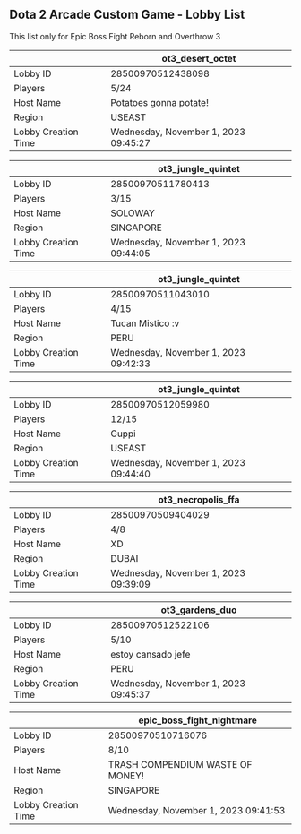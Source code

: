 ## Dota 2 Arcade Custom Game - Lobby List

This list only for Epic Boss Fight Reborn and Overthrow 3

|  | ot3_desert_octet |
| ------ | ------ |
| Lobby ID | 28500970512438098 |
| Players | 5/24 |
| Host Name | Potatoes gonna potate! |
| Region | USEAST |
| Lobby Creation Time | Wednesday, November 1, 2023 09:45:27 |


|  | ot3_jungle_quintet |
| ------ | ------ |
| Lobby ID | 28500970511780413 |
| Players | 3/15 |
| Host Name | SOLOWAY |
| Region | SINGAPORE |
| Lobby Creation Time | Wednesday, November 1, 2023 09:44:05 |


|  | ot3_jungle_quintet |
| ------ | ------ |
| Lobby ID | 28500970511043010 |
| Players | 4/15 |
| Host Name | Tucan Mistico :v |
| Region | PERU |
| Lobby Creation Time | Wednesday, November 1, 2023 09:42:33 |


|  | ot3_jungle_quintet |
| ------ | ------ |
| Lobby ID | 28500970512059980 |
| Players | 12/15 |
| Host Name | Guppi |
| Region | USEAST |
| Lobby Creation Time | Wednesday, November 1, 2023 09:44:40 |


|  | ot3_necropolis_ffa |
| ------ | ------ |
| Lobby ID | 28500970509404029 |
| Players | 4/8 |
| Host Name | XD |
| Region | DUBAI |
| Lobby Creation Time | Wednesday, November 1, 2023 09:39:09 |


|  | ot3_gardens_duo |
| ------ | ------ |
| Lobby ID | 28500970512522106 |
| Players | 5/10 |
| Host Name | estoy  cansado jefe |
| Region | PERU |
| Lobby Creation Time | Wednesday, November 1, 2023 09:45:37 |


|  | epic_boss_fight_nightmare |
| ------ | ------ |
| Lobby ID | 28500970510716076 |
| Players | 8/10 |
| Host Name | TRASH COMPENDIUM WASTE OF MONEY! |
| Region | SINGAPORE |
| Lobby Creation Time | Wednesday, November 1, 2023 09:41:53 |


